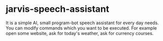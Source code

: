 # jarvis-speech-assistant
It is a simple AI,  small program-bot speech assistant for every day needs. You can modify commands which you want to be executed. For example open some website, ask for today's weather, ask for currency courses.
